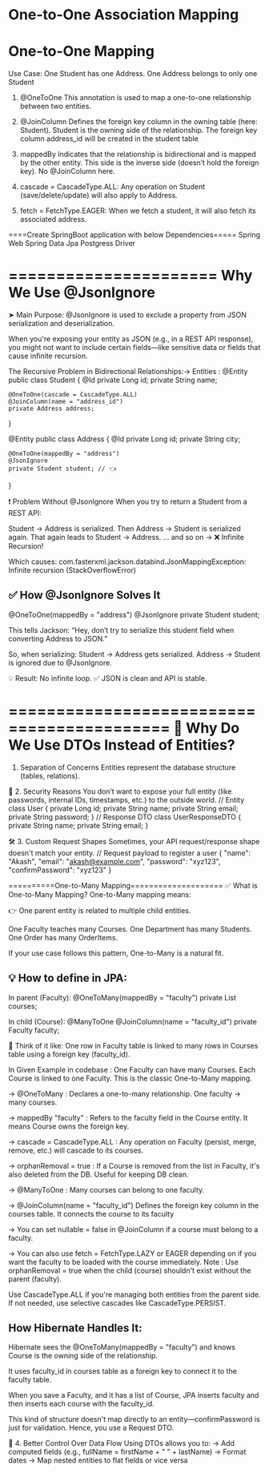 # One-to-One Association Mapping 

One-to-One Mapping
===================
Use Case:
One Student has one Address.
One Address belongs to only one Student 

1. @OneToOne
This annotation is used to map a one-to-one relationship between two entities.

2. @JoinColumn
Defines the foreign key column in the owning table (here: Student).
Student is the owning side of the relationship. The foreign key column address_id will be created in the student table

3. mappedBy
Indicates that the relationship is bidirectional and is mapped by the other entity.
This side is the inverse side (doesn’t hold the foreign key).
No @JoinColumn here.

4. cascade = CascadeType.ALL: Any operation on Student (save/delete/update) will also apply to Address.

5. fetch = FetchType.EAGER: When we fetch a student, it will also fetch its associated address.

====Create SpringBoot application with below Dependencies=====
Spring Web
Spring Data Jpa
Postgress Driver

======================
Why We Use @JsonIgnore
======================
➤ Main Purpose:
@JsonIgnore is used to exclude a property from JSON serialization and deserialization.

When you're exposing your entity as JSON (e.g., in a REST API response), you might not want to include certain fields—like sensitive data or fields that cause infinite recursion.

The Recursive Problem in Bidirectional Relationships:->
Entities :
@Entity
public class Student {
    @Id
    private Long id;
    private String name;

    @OneToOne(cascade = CascadeType.ALL)
    @JoinColumn(name = "address_id")
    private Address address;
}

@Entity
public class Address {
    @Id
    private Long id;
    private String city;

    @OneToOne(mappedBy = "address")
    @JsonIgnore
    private Student student; // 👈
}

❗ Problem Without @JsonIgnore
When you try to return a Student from a REST API:

Student → Address is serialized.
Then Address → Student is serialized again.
That again leads to Student → Address.
… and so on → ❌ Infinite Recursion!

Which causes:
com.fasterxml.jackson.databind.JsonMappingException:
Infinite recursion (StackOverflowError)

✅ How @JsonIgnore Solves It
------------------------------
@OneToOne(mappedBy = "address")
@JsonIgnore
private Student student;

This tells Jackson:
“Hey, don’t try to serialize this student field when converting Address to JSON.”

So, when serializing:
Student → Address gets serialized.
Address → Student is ignored due to @JsonIgnore.

💡 Result: No infinite loop. ✅ JSON is clean and API is stable.

===========================================
🚀 Why Do We Use DTOs Instead of Entities?
===========================================
1. Separation of Concerns
Entities represent the database structure (tables, relations).

🔐 2. Security Reasons
You don’t want to expose your full entity (like passwords, internal IDs, timestamps, etc.) to the outside world.
// Entity
class User {
    private Long id;
    private String name;
    private String email;
    private String password;
}
// Response DTO
class UserResponseDTO {
    private String name;
    private String email;
}

🛠 3. Custom Request Shapes
Sometimes, your API request/response shape doesn't match your entity.
// Request payload to register a user
{
    "name": "Akash",
    "email": "akash@example.com",
    "password": "xyz123",
    "confirmPassword": "xyz123"
}


==========One-to-Many Mapping====================
✅ What is One-to-Many Mapping?
One-to-Many mapping means:

👉 One parent entity is related to multiple child entities.

One Faculty teaches many Courses.
One Department has many Students.
One Order has many OrderItems.

If your use case follows this pattern, One-to-Many is a natural fit.


💡 How to define in JPA:
-------------------------
In parent (Faculty):
@OneToMany(mappedBy = "faculty")
private List<Course> courses;

In child (Course):
@ManyToOne
@JoinColumn(name = "faculty_id")
private Faculty faculty;

🧠 Think of it like:
One row in Faculty table is linked to many rows in Courses table using a foreign key (faculty_id).


In Given Example in codebase :
One Faculty can have many Courses.
Each Course is linked to one Faculty. This is the classic One-to-Many mapping.

-> @OneToMany	: Declares a one-to-many relationship. One faculty -> many courses.

-> mappedBy  "faculty"	 : Refers to the faculty field in the Course entity. It means Course owns the foreign key.

-> cascade = CascadeType.ALL :	Any operation on Faculty (persist, merge, remove, etc.) will cascade to its courses.

-> orphanRemoval = true :	If a Course is removed from the list in Faculty, it's also deleted from the DB. Useful for keeping DB clean.

-> @ManyToOne	: Many courses can belong to one faculty.

-> @JoinColumn(name = "faculty_id")	Defines the foreign key column in the courses table. It connects the course to its faculty

-> You can set nullable = false in @JoinColumn if a course must belong to a faculty.

-> You can also use fetch = FetchType.LAZY or EAGER depending on if you want the faculty to be loaded with the course immediately.
Note : 
Use orphanRemoval = true when the child (course) shouldn't exist without the parent (faculty).

Use CascadeType.ALL if you're managing both entities from the parent side. If not needed, use selective cascades like CascadeType.PERSIST.


How Hibernate Handles It:
-------------------------------
Hibernate sees the @OneToMany(mappedBy = "faculty") and knows Course is the owning side of the relationship.

It uses faculty_id in courses table as a foreign key to connect it to the faculty table.

When you save a Faculty, and it has a list of Course, JPA inserts faculty and then inserts each course with the faculty_id.

This kind of structure doesn't map directly to an entity—confirmPassword is just for validation. Hence, you use a Request DTO.

🔄 4. Better Control Over Data Flow
Using DTOs allows you to:
-> Add computed fields (e.g., fullName = firstName + " " + lastName)
-> Format dates
-> Map nested entities to flat fields or vice versa
